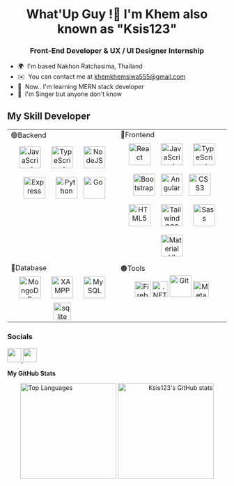 <h1 align="center">What'Up Guy !👋 I'm Khem also known as "Ksis123" </h1>
<h3 align="center">Front-End Developer & UX / UI Designer Internship</h3>

* 🌍  I'm based Nakhon Ratchasima, Thailand
* ✉️  You can contact me at [khemkhemsiwa555@gmail.com](mailto:khemkhemsiwa555@gmail.com)
* 🧠  Now.. I'm learning MERN stack developer 
* 🎵  I'm Singer but anyone don't know 

## My Skill Developer  
<table><tr><td valign="top" width="33%">
🟢Backend  
<div align="center">  
<a href="https://www.javascript.com/" target="_blank"><img style="margin: 10px" src="https://profilinator.rishav.dev/skills-assets/javascript-original.svg" alt="JavaScript" height="50" /></a>  
<a href="https://www.typescriptlang.org/" target="_blank"><img style="margin: 10px" src="https://profilinator.rishav.dev/skills-assets/typescript-original.svg" alt="TypeScript" height="50" /></a>  
<a href="https://nodejs.org/en/" target="_blank"><img style="margin: 10px" src="https://raw.githubusercontent.com/danielcranney/readme-generator/main/public/icons/skills/nodejs-colored.svg" height="50" alt="NodeJS" /></a>
<a href="https://expressjs.com/" target="_blank"><img style="margin: 10px" src="https://raw.githubusercontent.com/danielcranney/readme-generator/main/public/icons/skills/express-colored.svg"height="50" alt="Express" /></a>
<a href="https://www.python.org/" target="_blank"><img style="margin: 10px" src="https://profilinator.rishav.dev/skills-assets/python-original.svg" alt="Python" height="50" /></a>                 
<a href="https://go.dev/doc/" target="_blank" rel="noreferrer"><img src="https://raw.githubusercontent.com/danielcranney/readme-generator/main/public/icons/skills/go-colored.svg"  height="50" alt="Go" /></a>
</div>
</td>
<td valign="top" width="33%">
🔴Frontend  
<div align="center">  
<a href="https://reactjs.org/" target="_blank"><img style="margin: 10px" src="https://profilinator.rishav.dev/skills-assets/react-original-wordmark.svg" alt="React" height="50" /></a>
<a href="https://www.javascript.com/" target="_blank"><img style="margin: 10px" src="https://profilinator.rishav.dev/skills-assets/javascript-original.svg" alt="JavaScript" height="50" /></a>  
<a href="https://www.typescriptlang.org/" target="_blank"><img style="margin: 10px" src="https://profilinator.rishav.dev/skills-assets/typescript-original.svg" alt="TypeScript" height="50" /></a>
<a href="https://getbootstrap.com/docs/3.4/javascript/" target="_blank"><img style="margin: 10px" src="https://profilinator.rishav.dev/skills-assets/bootstrap-plain.svg" alt="Bootstrap" height="50" /></a>
<a href="https://angular.io/" target="_blank" rel="noreferrer"><img src="https://raw.githubusercontent.com/danielcranney/readme-generator/main/public/icons/skills/angularjs-colored.svg" height="50" alt="Angular" /></a>
<a href="https://www.w3schools.com/css/" target="_blank"><img style="margin: 10px" src="https://profilinator.rishav.dev/skills-assets/css3-original-wordmark.svg" alt="CSS3" height="50" /></a>  
<a href="https://en.wikipedia.org/wiki/HTML5" target="_blank"><img style="margin: 10px" src="https://profilinator.rishav.dev/skills-assets/html5-original-wordmark.svg" alt="HTML5" height="50" /></a>
<a href="https://tailwindcss.com/" target="_blank" ><img  style="margin: 10px" src="https://raw.githubusercontent.com/danielcranney/readme-generator/main/public/icons/skills/tailwindcss-colored.svg" height="50" alt="TailwindCSS" /></a>
<a href="https://sass-lang.com/" target="_blank"><img style="margin: 10px" src="https://raw.githubusercontent.com/danielcranney/readme-generator/main/public/icons/skills/sass-colored.svg" height="50" alt="Sass" /></a>
<a href="https://mui.com/" target="_blank"><img style="margin: 10px" src="https://profilinator.rishav.dev/skills-assets/mui.png" alt="Material UI" height="50" /></a>
</div>

</td>
</tr>
<tr><td valign="top" width="33%">
🔵Database 
<div align="center"> 
<a href="https://www.mongodb.com/" target="_blank"><img style="margin: 10px" src="https://profilinator.rishav.dev/skills-assets/mongodb-original-wordmark.svg" alt="MongoDB" height="50" /></a> 
<a href="https://www.apachefriends.org/" target="_blank"><img style="margin: 10px" src="https://profilinator.rishav.dev/skills-assets/xampp.png" alt="XAMPP" height="50" /></a>
<a href="https://www.mysql.com/" target="_blank"><img style="margin: 10px" src="https://profilinator.rishav.dev/skills-assets/mysql-original-wordmark.svg" alt="MySQL" height="50" /></a>
<a href="https://www.sqlite.org/" target="_blank" rel="noreferrer"> <img src="https://www.vectorlogo.zone/logos/sqlite/sqlite-icon.svg" alt="sqlite" width="40" height="40"/> </a>
</div></td>
<td valign="top" width="33%">
🟠Tools  
<div align="center">  
<a href="https://firebase.google.com/" target="_blank" rel="noreferrer"><img src="https://raw.githubusercontent.com/danielcranney/readme-generator/main/public/icons/skills/firebase-colored.svg" height="36" alt="Firebase" /></a>
<a href="https://dotnet.microsoft.com/en-us/" target="_blank" rel="noreferrer"><img src="https://raw.githubusercontent.com/danielcranney/readme-generator/main/public/icons/skills/dot-net-colored.svg" height="36" alt=".NET" /></a>
<a href="https://www.figma.com/" target="_blank" rel="noreferrer"><img src="https://raw.githubusercontent.com/danielcranney/readme-generator/main/public/icons/skills/figma-colored.svg" height="50" alt="Git" /></a>
<a href="https://metamask.io/" target="_blank" rel="noreferrer"><img src="https://raw.githubusercontent.com/danielcranney/readme-generator/main/public/icons/skills/metamask-colored.svg" height="36" alt="MetaMask" /></a>


</div>
</td>
</tr>
</table>  

### Socials

<p align="left"> <a href="https://www.github.com/Ksis123" target="_blank" rel="noreferrer"> <picture> <source media="(prefers-color-scheme: dark)" srcset="https://raw.githubusercontent.com/danielcranney/readme-generator/main/public/icons/socials/github-dark.svg" /> <source media="(prefers-color-scheme: light)" srcset="https://raw.githubusercontent.com/danielcranney/readme-generator/main/public/icons/socials/github.svg" /> <img src="https://raw.githubusercontent.com/danielcranney/readme-generator/main/public/icons/socials/github.svg" width="32" height="32" /> </picture> </a> <a href="https://www.linkedin.com/in/siwakorn-kaewmala" target="_blank" rel="noreferrer"> <picture> <source media="(prefers-color-scheme: dark)" srcset="undefined" /> <source media="(prefers-color-scheme: light)" srcset="https://raw.githubusercontent.com/danielcranney/readme-generator/main/public/icons/socials/linkedin.svg" /> <img src="https://raw.githubusercontent.com/danielcranney/readme-generator/main/public/icons/socials/linkedin.svg" width="32" height="32" /> </picture> </a></p>

<b>My GitHub Stats</b>
<p align="center">
<a href="https://github.com/Ksis123" align="left"><img height="220em" src="https://github-readme-stats.vercel.app/api/top-langs/?username=Ksis123&langs_count=10&title_color=14b8a6&text_color=ffffff&icon_color=f97316&bg_color=27272a&hide_border=true&locale=en&custom_title=Top%20%Languages" alt="Top Languages" /></a>
<a href="http://www.github.com/Ksis123" align="right"><img height="220em" src="https://github-readme-stats.vercel.app/api?username=Ksis123&show_icons=true&hide=&count_private=true&title_color=14b8a6&text_color=ffffff&icon_color=f97316&bg_color=27272a&hide_border=true&show_icons=true" alt="Ksis123's GitHub stats" /></a>
</p>


